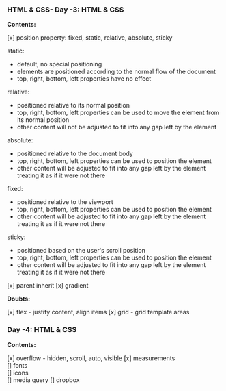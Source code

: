### HTML & CSS- Day -3: HTML & CSS

**Contents:**

[x] position property: fixed, static, relative, absolute, sticky

static:

- default, no special positioning
- elements are positioned according to the normal flow of the document
- top, right, bottom, left properties have no effect

relative:

- positioned relative to its normal position
- top, right, bottom, left properties can be used to move the element from its normal position
- other content will not be adjusted to fit into any gap left by the element

absolute:

- positioned relative to the document body
- top, right, bottom, left properties can be used to position the element
- other content will be adjusted to fit into any gap left by the element treating it as if it were not there

fixed:

- positioned relative to the viewport
- top, right, bottom, left properties can be used to position the element
- other content will be adjusted to fit into any gap left by the element treating it as if it were not there

sticky:

- positioned based on the user's scroll position
- top, right, bottom, left properties can be used to position the element
- other content will be adjusted to fit into any gap left by the element treating it as if it were not there

[x] parent inherit
[x] gradient

**Doubts:**

[x] flex - justify content, align items
[x] grid - grid template areas

### Day -4: HTML & CSS

**Contents:**

[x] overflow - hidden, scroll, auto, visible
[x] measurements  
[] fonts  
[] icons  
[] media query
[] dropbox
